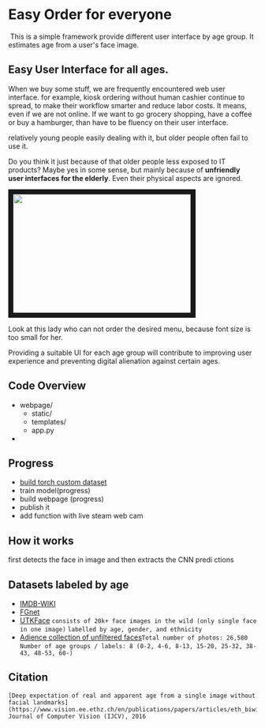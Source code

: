 # Easy Order for everyone

<img src="">
This is a simple framework provide different user interface by age group.
It estimates age from a user's face image.


## Easy User Interface for all ages.

When we buy some stuff, we are frequently encountered web user interface.
for example, kiosk ordering without human cashier continue to spread, to make their workflow smarter and reduce labor costs.
It means, even if we are not online.
If we want to go grocery shopping, have a coffee or buy a hamburger,
than have to be fluency on their user interface.

relatively young people easily dealing with it,
but older people often fail to use it.

Do you think it just because of that older people less exposed to IT products?
Maybe yes in some sense, but mainly because of **unfriendly user interfaces for the elderly**.
Even their physical aspects are ignored.


<a href="https://youtu.be/1BzqctRGgaU" target="_blank"><img src="http://img.youtube.com/vi/1BzqctRGgaU/0.jpg" width="360" height="240" border="10"/></a>

Look at this lady who can not order the desired menu, because font size is too small for her.

Providing a suitable UI for each age group will contribute to improving user experience and preventing digital alienation against certain ages.


## Code Overview
- webpage/
    - static/
    - templates/
    - app.py   
- 

## Progress

- [build torch custom dataset](https://github.com/minh364/Easy-Order-for-All-Age/blob/master/docs/Train_with_CustomDataset.ipynb)
- train model(progress)
- build webpage (progress)
- publish it
- add function with live steam web cam

## How it works

first detects the face in image
and then extracts the CNN predi
ctions 

## Datasets labeled by age
- [IMDB-WIKI](https://data.vision.ee.ethz.ch/cvl/rrothe/imdb-wiki/) 
- [FGnet](http://www-prima.inrialpes.fr/FGnet/html/benchmarks.html) 
- [UTKFace](https://susanqq.github.io/UTKFace/) `consists of 20k+ face images in the wild (only single face in one image)` `labelled by age, gender, and ethnicity`
- [Adience collection of unfiltered faces](https://talhassner.github.io/home/projects/Adience/Adience-data.html)`Total number of photos: 26,580` `Number of age groups / labels: 8 (0-2, 4-6, 8-13, 15-20, 25-32, 38-43, 48-53, 60-)`

## Citation
    
    [Deep expectation of real and apparent age from a single image without facial landmarks](https://www.vision.ee.ethz.ch/en/publications/papers/articles/eth_biwi_01299.pdf)International Journal of Computer Vision (IJCV), 2016
    

